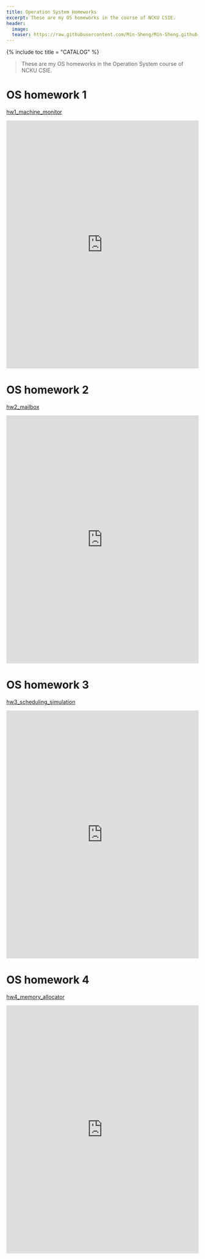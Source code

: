 ```yaml
---
title: Operation System Homeworks
excerpt: These are my OS homeworks in the course of NCKU CSIE.
header:
  image: 
  teaser: https://raw.githubusercontent.com/Min-Sheng/Min-Sheng.github.io/master/_current_projects/images/Operation_System_Homeworks.png
---
```


{% include toc title = "CATALOG" %}

> These are my OS homeworks in the Operation System course of NCKU CSIE.

# OS homework 1

[hw1_machine_monitor](https://github.com/Min-Sheng/hw1_machine_monitor)

<iframe src="https://docs.google.com/viewer?srcid=1lo5AHWLklqP95TMce0EdV9OxAyggQGne&pid=explorer&efh=false&a=v&chrome=false&embedded=true" style="width:100%; height:650px;" frameborder="0"></iframe>
  <br />

# OS homework 2

[hw2_mailbox](https://github.com/Min-Sheng/hw2_mailbox)

<iframe src="https://docs.google.com/viewer?srcid=1_mBA8NsXBG4gt7l46lYa91RUqJzeDOlk&pid=explorer&efh=false&a=v&chrome=false&embedded=true" style="width:100%; height:650px;" frameborder="0"></iframe>
  <br />

# OS homework 3

[hw3_scheduling_simulation](https://github.com/Min-Sheng/hw3_scheduling_simulation)

<iframe src="https://docs.google.com/viewer?srcid=12S6bkbk47vkwNt9kDbJZ12LW3chgD4mm&pid=explorer&efh=false&a=v&chrome=false&embedded=true" style="width:100%; height:650px;" frameborder="0"></iframe>
  <br />

# OS homework 4

[hw4_memory_allocator](https://github.com/Min-Sheng/hw4_memory_allocator)

<iframe src="https://docs.google.com/viewer?srcid=1kR7BQpVgJTsQOHTOsFZvvEGNv0QCifAM&pid=explorer&efh=false&a=v&chrome=false&embedded=true" style="width:100%; height:650px;" frameborder="0"></iframe>

